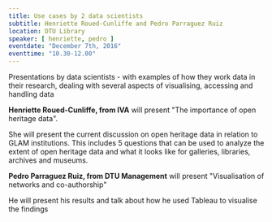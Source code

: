 ```yaml
---
title: Use cases by 2 data scientists
subtitle: Henriette Roued-Cunliffe and Pedro Parraguez Ruiz
location: DTU Library
speaker: [ henriette, pedro ]
eventdate: "December 7th, 2016"
eventtime: "10.30-12.00"
---
```


Presentations by data scientists - with examples of how they work data in their research, dealing with several aspects of visualising, accessing and handling data


**Henriette Roued-Cunliffe, from IVA** will present "The importance of open heritage data".

She will present the current discussion on open heritage data in relation to GLAM  institutions.
This includes 5 questions that can be used to analyze the extent of open heritage data and what it looks like for galleries,
libraries, archives and museums.




**Pedro Parraguez Ruiz, from DTU Management** will present "Visualisation of networks and co-authorship"

He will present his results and talk about how he used Tableau to visualise the findings
